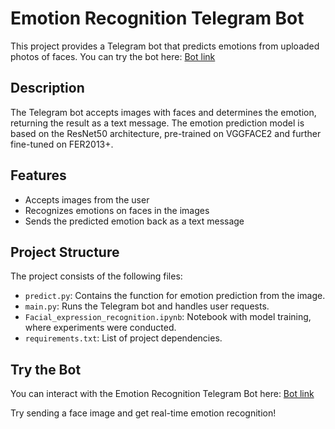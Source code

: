 # Emotion Recognition Telegram Bot
This project provides a Telegram bot that predicts emotions from uploaded photos of faces. 
You can try the bot here: [Bot link](https://t.me/emotionscanbot) 

## Description

The Telegram bot accepts images with faces and determines the emotion, returning the result as a text message. The emotion prediction model is based on the ResNet50 architecture, pre-trained on VGGFACE2 and further fine-tuned on FER2013+.

## Features

- Accepts images from the user
- Recognizes emotions on faces in the images
- Sends the predicted emotion back as a text message

## Project Structure

The project consists of the following files:

- `predict.py`: Contains the function for emotion prediction from the image.
- `main.py`: Runs the Telegram bot and handles user requests.
- `Facial_expression_recognition.ipynb`: Notebook with model training, where experiments were conducted.
- `requirements.txt`: List of project dependencies.

## Try the Bot

You can interact with the Emotion Recognition Telegram Bot here: [Bot link](https://t.me/emotionscanbot)

Try sending a face image and get real-time emotion recognition!

